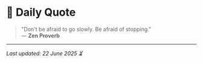 # 📜 Daily Quote

> "Don't be afraid to go slowly. Be afraid of stopping."  
> — **Zen Proverb**

---

_Last updated: 22 June 2025 ⏳_
